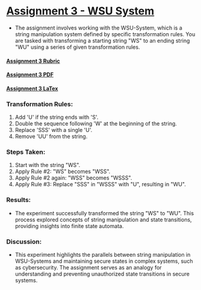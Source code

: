 # [Assignment 3 - WSU System](https://github.com/MarkShinozaki/CPTS427-CyberSecurityOfWireless-DistributedSystems/blob/Assignments/Homework%203/Homework%203%20-%20WSU%20System.png)

- The assignment involves working with the WSU-System, which is a string manipulation system defined by specific transformation rules. You are tasked with transforming a starting string "WS" to an ending string "WU" using a series of given transformation rules.

#### [Assignment 3 Rubric](https://github.com/MarkShinozaki/CPTS427-CyberSecurityOfWireless-DistributedSystems/blob/Assignments/Homework%203/Homework%203%20-%20WSU%20System.png)
#### [Assignment 3 PDF](https://github.com/MarkShinozaki/CPTS427-CyberSecurityOfWireless-DistributedSystems/blob/Assignments/Homework%203/Cpts%20427-Homework%203.pdf)
#### [Assignment 3 LaTex](https://github.com/MarkShinozaki/CPTS427-CyberSecurityOfWireless-DistributedSystems/blob/Assignments/Homework%203/Cpts%20427-Homework%203.tex)


### Transformation Rules:
1. Add 'U' if the string ends with 'S'.
2. Double the sequence following 'W' at the beginning of the string.
3. Replace 'SSS' with a single 'U'.
4. Remove 'UU' from the string.

### Steps Taken:
1. Start with the string "WS".
2. Apply Rule #2: "WS" becomes "WSS".
3. Apply Rule #2 again: "WSS" becomes "WSSS".
4. Apply Rule #3: Replace "SSS" in "WSSS" with "U", resulting in "WU".

### Results:
- The experiment successfully transformed the string "WS" to "WU". This process explored concepts of string manipulation and state transitions, providing insights into finite state automata.

### Discussion:
- This experiment highlights the parallels between string manipulation in WSU-Systems and maintaining secure states in complex systems, such as cybersecurity. The assignment serves as an analogy for understanding and preventing unauthorized state transitions in secure systems.

